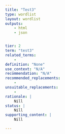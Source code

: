 ```yaml
---
title: "Test3"
type: wordlist
layout: wordlist
outputs:
    - html
    - json


tier: 2
term: "test3"
related_terms:
    - 
definition: "None"
use_context: "N/A"
recommendation: "N/A"
recommended_replacements:
    - 
unsuitable_replacements:
    - 
rationale: |
    Nill
status: | 
    Nill
supporting_content: | 
    Nill

---
```

